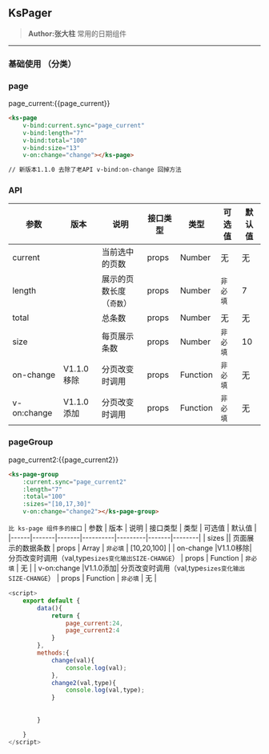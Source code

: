 ## KsPager 
> **Author:张大柱**
> 常用的日期组件

---

### 基础使用 （分类）

### page
page_current:{{page_current}}
<ks-page 
    v-bind:current="page_current" 
    v-bind:length="7"
    v-bind:total="10000"
    v-bind:size="13"
    v-on:change="change"></ks-page>



```html
<ks-page 
    v-bind:current.sync="page_current" 
    v-bind:length="7"
    v-bind:total="100"
    v-bind:size="13"
    v-on:change="change"></ks-page>

// 新版本1.1.0 去除了老API v-bind:on-change 回掉方法 

```
### API
| 参数 | 版本 | 说明 | 接口类型 | 类型 | 可选值 | 默认值 |
|------|-------|-------|----------|---------|-------|--------|
| current || 当前选中的页数 | props | Number | 无 |无  |
| length || 展示的页数长度（`奇数`） | props | Number | `非必填` | 7 |
| total || 总条数 | props | Number | 无 | 无 |
| size || 每页展示条数 | props | Number | `非必填` | 10 |
| on-change |V1.1.0移除| 分页改变时调用 | props  | Function | `非必填` | 无 |
| v-on:change |V1.1.0添加| 分页改变时调用 | props  | Function | `非必填` | 无 |


### pageGroup
page_current2:{{page_current2}}
<ks-page-group
    :current.sync="page_current2" 
    :length="7"
    :total="100"
    :sizes="[10,17,30]"
    v-on:change="change2"></ks-page-group>

```html
<ks-page-group
    :current.sync="page_current2" 
    :length="7"
    :total="100"
    :sizes="[10,17,30]"
    v-on:change="change2"></ks-page-group>
```
`比 ks-page 组件多的接口`
| 参数 | 版本 | 说明 | 接口类型 | 类型 | 可选值 | 默认值 |
|------|-------|-------|----------|---------|-------|--------|
| sizes || 页面展示的数据条数 | props | Array | `非必填` | [10,20,100] |
| on-change |V1.1.0移除| 分页改变时调用（val,type`sizes变化输出SIZE-CHANGE`） | props  | Function | `非必填` | 无 |
| v-on:change |V1.1.0添加| 分页改变时调用（val,type`sizes变化输出SIZE-CHANGE`） | props  | Function | `非必填` | 无 |

```javascript
<script>
    export default {
        data(){
            return {
                page_current:24,
                page_current2:4
            }
        },
        methods:{
            change(val){
                console.log(val);
            },
            change2(val,type){
                console.log(val,type);
            }
            
           
        }

    }
</script>
```
<script>
    export default {
        data(){
            return {
                page_current:24,
                page_current2:4
            }
        },
        methods:{
            change(val){
                console.log(val);
            },
            change2(val,type){
                console.log(val,type);
            }
            
           
        }

    }
</script>

